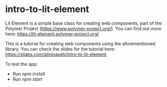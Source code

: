 # intro-to-lit-element

Lit Element is a simple base class for creating web components, part of the Polymer Project (https://www.polymer-project.org/). You can find out more here: https://lit-element.polymer-project.org/

This is a tutorial for creating web components using the aforementioned library. You can check the slides for the tutorial here: https://slides.com/alininayeh/intro-to-lit-element

To test the app:
 * Run *npm install*
 * Run *npm start*
